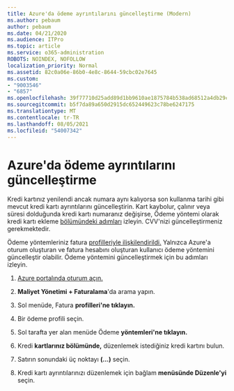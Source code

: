 ```yaml
---
title: Azure'da ödeme ayrıntılarını güncelleştirme (Modern)
ms.author: pebaum
author: pebaum
ms.date: 04/21/2020
ms.audience: ITPro
ms.topic: article
ms.service: o365-administration
ROBOTS: NOINDEX, NOFOLLOW
localization_priority: Normal
ms.assetid: 82c0a06e-86b0-4e8c-8644-59cbc02e7645
ms.custom:
- "9003546"
- "6857"
ms.openlocfilehash: 39f77710d25add89d1bb9610ae1875784b538ad68512a4db29c1388e53e0fd75
ms.sourcegitcommit: b5f7da89a650d2915dc652449623c78be6247175
ms.translationtype: MT
ms.contentlocale: tr-TR
ms.lasthandoff: 08/05/2021
ms.locfileid: "54007342"
---
```

# <a name="update-payment-details-in-azure"></a>Azure'da ödeme ayrıntılarını güncelleştirme

Kredi kartınız yenilendi ancak numara aynı kalıyorsa son kullanma tarihi gibi mevcut kredi kartı ayrıntılarını güncelleştirin. Kart kaybolur, çalınır veya süresi dolduğunda kredi kartı numaranız değişirse, Ödeme yöntemi olarak kredi kartı ekleme [bölümündeki adımları](https://docs.microsoft.com/azure/cost-management-billing/manage/change-credit-card?WT.mc_id=Portal-Microsoft_Azure_Support#addcard) izleyin. CVV'nizi güncelleştirmeniz gerekmektedir.

Ödeme yöntemleriniz fatura [profilleriyle ilişkilendirildi.](https://docs.microsoft.com/azure/billing/billing-how-to-change-credit-card?WT.mc_id=Portal-Microsoft_Azure_Support#change-payment-method-for-a-billing-profile) Yalnızca Azure'a oturum oluşturan ve fatura hesabını oluşturan kullanıcı ödeme yöntemini güncelleştir olabilir. Ödeme yöntemini güncelleştirmek için bu adımları izleyin.

1. [Azure portalında oturum açın.](https://portal.azure.com/)

2. **Maliyet Yönetimi + Faturalama**'da arama yapın.

3. Sol menüde, Fatura **profilleri'ne tıklayın.**

4. Bir ödeme profili seçin.

5. Sol tarafta yer alan menüde Ödeme **yöntemleri'ne tıklayın.**

6. Kredi **kartlarınız bölümünde,** düzenlemek istediğiniz kredi kartını bulun.
7. Satırın sonundaki üç noktayı **(...)** seçin.

8. Kredi kartı ayrıntılarınızı düzenlemek için bağlam  **menüsünde Düzenle'yi**  seçin.
